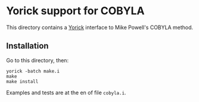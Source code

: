 # Yorick support for COBYLA

This directory contains a [Yorick](http://yorick.github.com/) interface to
Mike Powell's COBYLA method.


## Installation

Go to this directory, then:

```
yorick -batch make.i
make
make install
````

Examples and tests are at the en of file `cobyla.i`.

